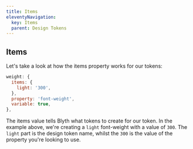 ```yaml
---
title: Items
eleventyNavigation:
  key: Items
  parent: Design Tokens
---
```


## Items

Let's take a look at how the items property works for our tokens:

```js
weight: {
  items: {
    light: '300',
  },
  property: 'font-weight',
  variable: true,
},
```

The items value tells Blyth what tokens to create for our token. In the example above, we're creating a `light` font-weight with a value of `300`. The `light` part is the design token name, whilst the `300` is the value of the property you're looking to use.
